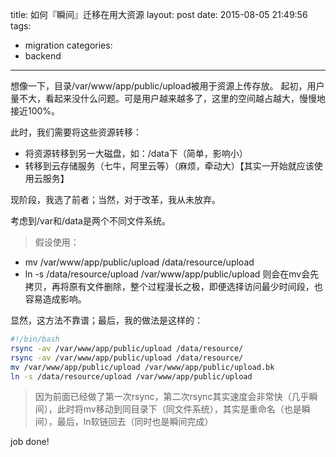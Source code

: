 title: 如何『瞬间』迁移在用大资源
layout: post
date: 2015-08-05 21:49:56
tags:
- migration
categories:
- backend
---

想像一下，目录/var/www/app/public/upload被用于资源上传存放。
起初，用户量不大，看起来没什么问题。可是用户越来越多了，这里的空间越占越大，慢慢地接近100%。

<!-- more -->

此时，我们需要将这些资源转移：
* 将资源转移到另一大磁盘，如：/data下（简单，影响小）
* 转移到云存储服务（七牛，阿里云等）（麻烦，牵动大）【其实一开始就应该使用云服务】

现阶段，我选了前者；当然，对于改革，我从未放弃。

考虑到/var和/data是两个不同文件系统。
> 假设使用：
* mv /var/www/app/public/upload /data/resource/upload
* ln -s /data/resource/upload /var/www/app/public/upload
则会在mv会先拷贝，再将原有文件删除，整个过程漫长之极，即便选择访问最少时间段，也容易造成影响。

显然，这方法不靠谱；最后，我的做法是这样的：
```bash
#!/bin/bash
rsync -av /var/www/app/public/upload /data/resource/
rsync -av /var/www/app/public/upload /data/resource/
mv /var/www/app/public/upload /var/www/app/public/upload.bk
ln -s /data/resource/upload /var/www/app/public/upload
```

> 因为前面已经做了第一次rsync，第二次rsync其实速度会非常快（几乎瞬间），此时将mv移动到同目录下（同文件系统），其实是重命名（也是瞬间），最后，ln软链回去（同时也是瞬间完成）

job done!
